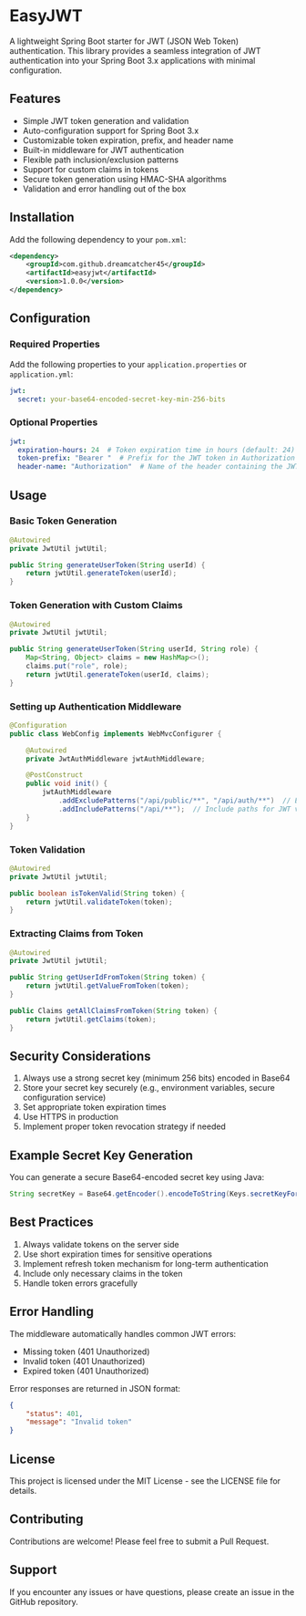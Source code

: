 # EasyJWT

A lightweight Spring Boot starter for JWT (JSON Web Token) authentication. This library provides a seamless integration of JWT authentication into your Spring Boot 3.x applications with minimal configuration.

## Features

- Simple JWT token generation and validation
- Auto-configuration support for Spring Boot 3.x
- Customizable token expiration, prefix, and header name
- Built-in middleware for JWT authentication
- Flexible path inclusion/exclusion patterns
- Support for custom claims in tokens
- Secure token generation using HMAC-SHA algorithms
- Validation and error handling out of the box

## Installation

Add the following dependency to your `pom.xml`:

```xml
<dependency>
    <groupId>com.github.dreamcatcher45</groupId>
    <artifactId>easyjwt</artifactId>
    <version>1.0.0</version>
</dependency>
```

## Configuration

### Required Properties

Add the following properties to your `application.properties` or `application.yml`:

```yaml
jwt:
  secret: your-base64-encoded-secret-key-min-256-bits
```

### Optional Properties

```yaml
jwt:
  expiration-hours: 24  # Token expiration time in hours (default: 24)
  token-prefix: "Bearer "  # Prefix for the JWT token in Authorization header (default: "Bearer ")
  header-name: "Authorization"  # Name of the header containing the JWT token (default: "Authorization")
```

## Usage

### Basic Token Generation

```java
@Autowired
private JwtUtil jwtUtil;

public String generateUserToken(String userId) {
    return jwtUtil.generateToken(userId);
}
```

### Token Generation with Custom Claims

```java
@Autowired
private JwtUtil jwtUtil;

public String generateUserToken(String userId, String role) {
    Map<String, Object> claims = new HashMap<>();
    claims.put("role", role);
    return jwtUtil.generateToken(userId, claims);
}
```

### Setting up Authentication Middleware

```java
@Configuration
public class WebConfig implements WebMvcConfigurer {

    @Autowired
    private JwtAuthMiddleware jwtAuthMiddleware;

    @PostConstruct
    public void init() {
        jwtAuthMiddleware
            .addExcludePatterns("/api/public/**", "/api/auth/**")  // Exclude paths from JWT verification
            .addIncludePatterns("/api/**");  // Include paths for JWT verification
    }
}
```

### Token Validation

```java
@Autowired
private JwtUtil jwtUtil;

public boolean isTokenValid(String token) {
    return jwtUtil.validateToken(token);
}
```

### Extracting Claims from Token

```java
@Autowired
private JwtUtil jwtUtil;

public String getUserIdFromToken(String token) {
    return jwtUtil.getValueFromToken(token);
}

public Claims getAllClaimsFromToken(String token) {
    return jwtUtil.getClaims(token);
}
```

## Security Considerations

1. Always use a strong secret key (minimum 256 bits) encoded in Base64
2. Store your secret key securely (e.g., environment variables, secure configuration service)
3. Set appropriate token expiration times
4. Use HTTPS in production
5. Implement proper token revocation strategy if needed

## Example Secret Key Generation

You can generate a secure Base64-encoded secret key using Java:

```java
String secretKey = Base64.getEncoder().encodeToString(Keys.secretKeyFor(SignatureAlgorithm.HS256).getEncoded());
```

## Best Practices

1. Always validate tokens on the server side
2. Use short expiration times for sensitive operations
3. Implement refresh token mechanism for long-term authentication
4. Include only necessary claims in the token
5. Handle token errors gracefully

## Error Handling

The middleware automatically handles common JWT errors:
- Missing token (401 Unauthorized)
- Invalid token (401 Unauthorized)
- Expired token (401 Unauthorized)

Error responses are returned in JSON format:
```json
{
    "status": 401,
    "message": "Invalid token"
}
```

## License

This project is licensed under the MIT License - see the LICENSE file for details.

## Contributing

Contributions are welcome! Please feel free to submit a Pull Request.

## Support

If you encounter any issues or have questions, please create an issue in the GitHub repository.
